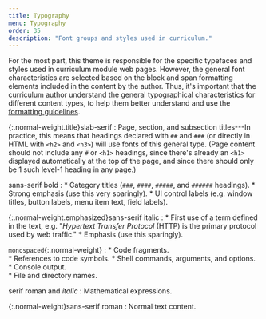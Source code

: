 ```yaml
---
title: Typography
menu: Typography
order: 35
description: "Font groups and styles used in curriculum."
---
```


For the most part, this theme is responsible for the specific typefaces and styles used in curriculum module web pages. However, the general font characteristics are selected based on the block and span formatting elements included in the content by the author. Thus, it's important that the curriculum author understand the general typographical characteristics for different content types, to help them better understand and use the [formatting guidelines](formatting.md).

{:.normal-weight.title}slab-serif
: Page, section, and subsection titles---In practice, this means that headings declared with `##` and `###` (or directly in HTML with `<h2>` and `<h3>`) will use fonts of this general type. (Page content should not include any `#` or `<h1>` headings, since there's already an `<h1>` displayed automatically at the top of the page, and since there should only be 1 such level-1 heading in any page.)

sans-serif bold
: 
    * Category titles (`###`, `####`, `#####`, and `######` headings).
    * Strong emphasis (use this very sparingly).
    * UI control labels (e.g. window titles, button labels, menu item text, field labels).

{:.normal-weight.emphasized}sans-serif italic
: 
    * First use of a term defined in the text, e.g. "_Hypertext Transfer Protocol_ (HTTP) is the primary protocol used by web traffic."
    * Emphasis (use this sparingly).
    
`monospaced`{:.normal-weight}
: 
    * Code fragments.    
    * References to code symbols.
    * Shell commands, arguments, and options.    
    * Console output.    
    * File and directory names.
    
$\text{serif roman and }italic$
: Mathematical expressions.

{:.normal-weight}sans-serif roman
: Normal text content.
